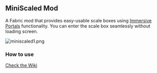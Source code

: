 ## MiniScaled Mod

A Fabric mod that provides easy-usable scale boxes using [Immersive Portals](https://github.com/qouteall/ImmersivePortalsMod) functionality. You can enter the scale box seamlessly without loading screen.

![miniscaled1.png](https://i.loli.net/2021/09/30/J9bBF82tRu5yIkW.png)

### How to use

[Check the Wiki](https://qouteall.fun/immptl/wiki/MiniScaled.html)

